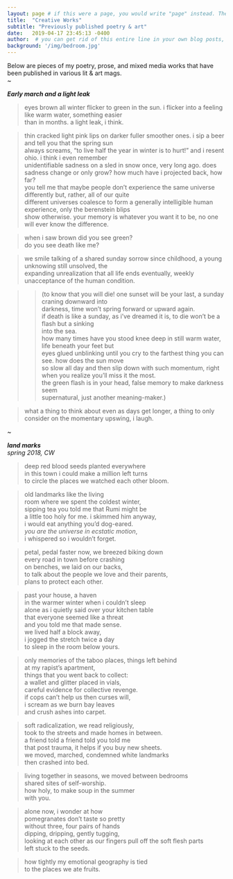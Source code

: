```yaml
---
layout: page # if this were a page, you would write "page" instead. They layouts are subtly different. Try it to see what happens.
title:  "Creative Works"
subtitle: "Previously published poetry & art"
date:   2019-04-17 23:45:13 -0400
author:  # you can get rid of this entire line in your own blog posts, and the page will display the name of the site's owner, taken from the _config.yml file.
background: '/img/bedroom.jpg'
---
```


Below are pieces of my poetry, prose, and mixed media works that have been published in various lit & art mags.<br>
~



**_Early march and a light leak_**

>eyes brown all winter flicker to green in the sun. i flicker into a feeling like warm water, something easier <br>
than in months. a light leak, i think. <br>

>thin cracked light pink lips on darker fuller smoother ones. i sip a beer and tell you that the spring sun <br>
always screams, “to live half the year in winter is to hurt!” and i resent ohio. i think i even remember <br>
unidentifiable sadness on a sled in snow once, very long ago. does sadness change or only grow? how much have i projected back, how far? <br>
you tell me that maybe people don’t experience the same universe differently but, rather, all of our quite <br>
different universes coalesce to form a generally intelligible human experience, only the berenstein blips <br>
show otherwise. your memory is whatever you want it to be, no one will ever know the difference. <br>

> when i saw brown did you see green? <br>
do you see death like me? <br>

> we smile talking of a shared sunday sorrow since childhood, a young unknowing still unsolved, the <br>
expanding unrealization that all life ends eventually, weekly unacceptance of the human condition.<br>

>> (to know that you will die! one sunset will be your last, a sunday craning downward into <br>
darkness, time won’t spring forward or upward again. <br>
if death is like a sunday, as i’ve dreamed it is, to die won’t be a flash but a sinking <br>
into the sea. <br>
how many times have you stood knee deep in still warm water, life beneath your feet but <br>
eyes glued unblinking until you cry to the farthest thing you can see. how does the sun move <br>
so slow all day and then slip down with such momentum, right when you realize you’ll miss it the most. <br>
the green flash is in your head, false memory to make darkness seem <br>
supernatural, just another meaning-maker.) <br>

> what a thing to think about even as days get longer, a thing to only consider on the momentary upswing, i laugh.

~


**_land marks_** <br>
*spring 2018, CW*
> deep red blood seeds planted everywhere <br>
  in this town i could make a million left turns <br>
  to circle the places we watched each other bloom.<br>

> old landmarks like the living <br>
  room where we spent the coldest winter,<br>
  sipping tea you told me that Rumi might be <br>
  a little too holy for me. i skimmed him anyway, <br>
  i would eat anything you’d dog-eared. <br>
  *you are the universe in ecstatic motion*, <br>
  i whispered so i wouldn’t forget.  <br>

> petal, pedal faster now, we breezed biking down <br>
  every road in town before crashing <br>
  on benches, we laid on our backs,<br>
  to talk about the people we love and their parents,<br>
  plans to protect each other. <br>

> past your house, a haven <br>
  in the warmer winter when i couldn’t sleep <br>
  alone as i quietly said over your kitchen table <br>
  that everyone seemed like a threat <br>
  and you told me that made sense.<br>
  we lived half a block away,<br>
  i jogged the stretch twice a day <br>
  to sleep in the room below yours. <br>

> only memories of the taboo places, things left behind <br>
  at my rapist’s apartment, <br>
  things that you went back to collect: <br>
  a wallet and glitter placed in vials,<br>
  careful evidence for collective revenge. <br>
  if cops can’t help us then curses will, <br>
  i scream as we burn bay leaves <br>
  and crush ashes into carpet. <br>

> soft radicalization, we read religiously, <br>
 took to the streets and made homes in between. <br>
 a friend told a friend told you told me <br>
 that post trauma, it helps if you buy new sheets. <br>
 we moved, marched, condemned white landmarks <br>
 then crashed into bed. <br>

>living together in seasons, we moved between bedrooms <br>
 shared sites of self-worship. <br>
 how holy, to make soup in the summer <br>
 with you.

> alone now, i wonder at how <br>
pomegranates don’t taste so pretty <br>
without three, four pairs of hands <br>
dipping, dripping, gently tugging,<br>
looking at each other as our fingers pull off the soft flesh parts <br>
left stuck to the seeds. <br>

> how tightly my emotional geography is tied <br>
to the places we ate fruits. <br>
